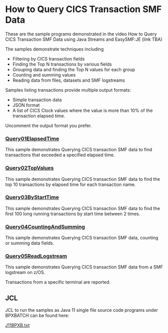 # How to Query CICS Transaction SMF Data

These are the sample programs demonstrated in the video 
How to Query CICS Transaction SMF Data using Java Streams and 
EasySMF:JE (link TBA)

The samples demonstrate techniques including
- Filtering by CICS transaction fields
- Finding the Top N transactions by various fields
- Grouping data and finding the Top N values for each group
- Counting and summing values
- Reading data from files, datasets and SMF logstreams

Samples listing transactions provide multiple output formats:
- Simple transaction data
- JSON format
- A list of CICS Clock values where the value is more than 10% of the 
transaction elapsed time.

Uncomment the output format you prefer.

### [Query01ElapsedTime](./src/main/java/Query01ElapsedTime.java)

 This sample demonstrates Querying CICS transaction SMF data
 to find transactions that exceeded a specified elapsed time.

### [Query02TopValues](./src/main/java/Query02TopValues.java)

 This sample demonstrates Querying CICS transaction SMF data
 to find the top 10 transactions by elapsed time for each 
 transaction name.

### [Query03ByStartTime](./src/main/java/Query03ByStartTime.java)

 This sample demonstrates Querying CICS transaction SMF data
 to find the first 100 long running transactions by start time
 between 2 times.

### [Query04CountingAndSumming](./src/main/java/Query04CountingAndSumming.java)

 This sample demonstrates Querying CICS transaction SMF data,
 counting or summing data fields.

### [Query05ReadLogstream](./src/main/java/Query05ReadLogstream.java)

 This sample demonstrates Querying CICS transaction SMF data
 from a SMF logstream on z/OS.
  
 Transactions from a specific terminal are reported.

## JCL

JCL to run the samples as Java 11 single file source code programs under BPXBATCH can be found here:

[J11BPXB.txt](./JCL/J11BPXB.txt)

